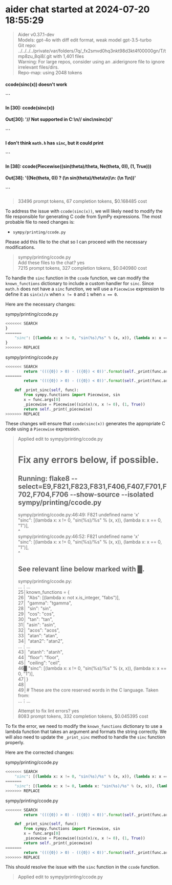 
# aider chat started at 2024-07-20 18:55:29

> Aider v0.37.1-dev  
> Models: gpt-4o with diff edit format, weak model gpt-3.5-turbo  
> Git repo: ../../../../private/var/folders/7q/_fx2smvd0hq3nkt98d3kt4f00000gn/T/tmp8zu_8qi8/.git with 1,401 files  
> Warning: For large repos, consider using an .aiderignore file to ignore irrelevant files/dirs.  
> Repo-map: using 2048 tokens  

#### ccode(sinc(x)) doesn't work  
#### ```  
#### In [30]: ccode(sinc(x))  
#### Out[30]: '// Not supported in C:\n// sinc\nsinc(x)'  
#### ```  
####   
#### I don't think `math.h` has `sinc`, but it could print  
####   
#### ```  
#### In [38]: ccode(Piecewise((sin(theta)/theta, Ne(theta, 0)), (1, True)))  
#### Out[38]: '((Ne(theta, 0)) ? (\n   sin(theta)/theta\n)\n: (\n   1\n))'  
#### ```  
####  
> 33496 prompt tokens, 67 completion tokens, $0.168485 cost  

To address the issue with `ccode(sinc(x))`, we will likely need to modify the file responsible for generating C code from SymPy expressions. The most probable file to need changes is:

- `sympy/printing/ccode.py`

Please add this file to the chat so I can proceed with the necessary modifications.

> sympy/printing/ccode.py  
> Add these files to the chat? yes  
> 7215 prompt tokens, 327 completion tokens, $0.040980 cost  

To handle the `sinc` function in the `ccode` function, we can modify the `known_functions` dictionary to include a custom handler for `sinc`. Since `math.h` does not have a `sinc` function, we will use a `Piecewise` expression to define it as `sin(x)/x` when `x != 0` and `1` when `x == 0`.

Here are the necessary changes:

sympy/printing/ccode.py
```python
<<<<<<< SEARCH
}
=======
    "sinc": [(lambda x: x != 0, "sin(%s)/%s" % (x, x)), (lambda x: x == 0, "1")],
}
>>>>>>> REPLACE
```

sympy/printing/ccode.py
```python
<<<<<<< SEARCH
        return '((({0}) > 0) - (({0}) < 0))'.format(self._print(func.args[0]))
=======
        return '((({0}) > 0) - (({0}) < 0))'.format(self._print(func.args[0]))

    def _print_sinc(self, func):
        from sympy.functions import Piecewise, sin
        x = func.args[0]
        _piecewise = Piecewise((sin(x)/x, x != 0), (1, True))
        return self._print(_piecewise)
>>>>>>> REPLACE
```

These changes will ensure that `ccode(sinc(x))` generates the appropriate C code using a `Piecewise` expression.

> Applied edit to sympy/printing/ccode.py  
>  
> # Fix any errors below, if possible.  
>  
> ## Running: flake8 --select=E9,F821,F823,F831,F406,F407,F701,F702,F704,F706 --show-source --isolated sympy/printing/ccode.py  
>  
> sympy/printing/ccode.py:46:49: F821 undefined name 'x'  
> "sinc": [(lambda x: x != 0, "sin(%s)/%s" % (x, x)), (lambda x: x == 0, "1")],  
> ^  
> sympy/printing/ccode.py:46:52: F821 undefined name 'x'  
> "sinc": [(lambda x: x != 0, "sin(%s)/%s" % (x, x)), (lambda x: x == 0, "1")],  
> ^  
>  
> ## See relevant line below marked with █.  
>  
> sympy/printing/ccode.py:  
> ...⋮...  
> 25│known_functions = {  
> 26│    "Abs": [(lambda x: not x.is_integer, "fabs")],  
> 27│    "gamma": "tgamma",  
> 28│    "sin": "sin",  
> 29│    "cos": "cos",  
> 30│    "tan": "tan",  
> 31│    "asin": "asin",  
> 32│    "acos": "acos",  
> 33│    "atan": "atan",  
> 34│    "atan2": "atan2",  
> ...⋮...  
> 43│    "atanh": "atanh",  
> 44│    "floor": "floor",  
> 45│    "ceiling": "ceil",  
> 46█    "sinc": [(lambda x: x != 0, "sin(%s)/%s" % (x, x)), (lambda x: x == 0, "1")],  
> 47│}  
> 48│  
> 49│# These are the core reserved words in the C language. Taken from:  
> ...⋮...  
>  
> Attempt to fix lint errors? yes  
> 8083 prompt tokens, 332 completion tokens, $0.045395 cost  

To fix the error, we need to modify the `known_functions` dictionary to use a lambda function that takes an argument and formats the string correctly. We will also need to update the `_print_sinc` method to handle the `sinc` function properly.

Here are the corrected changes:

sympy/printing/ccode.py
```python
<<<<<<< SEARCH
    "sinc": [(lambda x: x != 0, "sin(%s)/%s" % (x, x)), (lambda x: x == 0, "1")],
=======
    "sinc": [(lambda x: x != 0, lambda x: "sin(%s)/%s" % (x, x)), (lambda x: x == 0, lambda x: "1")],
>>>>>>> REPLACE
```

sympy/printing/ccode.py
```python
<<<<<<< SEARCH
        return '((({0}) > 0) - (({0}) < 0))'.format(self._print(func.args[0]))

    def _print_sinc(self, func):
        from sympy.functions import Piecewise, sin
        x = func.args[0]
        _piecewise = Piecewise((sin(x)/x, x != 0), (1, True))
        return self._print(_piecewise)
=======
        return '((({0}) > 0) - (({0}) < 0))'.format(self._print(func.args[0]))
>>>>>>> REPLACE
```

This should resolve the issue with the `sinc` function in the `ccode` function.

> Applied edit to sympy/printing/ccode.py  
